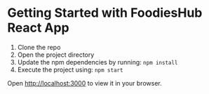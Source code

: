 # Getting Started with FoodiesHub React App
1. Clone the repo
2. Open the project directory
3. Update the npm dependencies by running: `npm install`
4. Execute the project using: `npm start`

Open [http://localhost:3000](http://localhost:3000) to view it in your browser.




